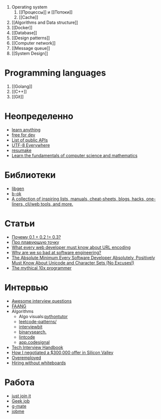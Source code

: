1. Operating system
	1. [[Процессы]] и [[Потоки]]
	2. [[Cache]]
2. [[Algorithms and Data structure]]
3. [[Docker]]
4. [[Database]]
5. [[Design patterns]]
6. [[Computer network]]
7. [[Message queue]]
8. [[System Design]]

# Programming languages
1. [[Golang]]
2. [[C++]]
3. [[Git]]

# Неопределенно
* [learn anything](https://learn-anything.xyz)
* [free for dev](https://github.com/ripienaar/free-for-dev/blob/master/README.md)
* [List of public APIs](https://github.com/n0shake/Public-APIs)
* [UTF-8 Everywhere](https://utf8everywhere.org)
* [resumake](https://resumake.io)
* [Learn the fundamentals of computer science and mathematics](https://pikuma.com)
# Библиотеки
* [libgen](https://libgen.is)
* [b-ok](https://b-ok.cc)
* [A collection of inspiring lists, manuals, cheat-sheets, blogs, hacks, one-liners, cli/web tools, and more.](https://github.com/trimstray/the-book-of-secret-knowledge)

# Статьи
* [Почему 0.1 + 0.2 != 0.3?](https://floating-point-gui.de/basic/)
* [Про плавующую точку](https://docs.oracle.com/cd/E19957-01/806-3568/ncg_goldberg.html)
* [What every web developer must know about URL encoding](https://www.talisman.org/~erlkonig/misc/lunatech%5Ewhat-every-webdev-must-know-about-url-encoding/)
* [Why are we so bad at software engineering?](https://www.bitlog.com/2020/02/12/why-are-we-so-bad-at-software-engineering/)
* [The Absolute Minimum Every Software Developer Absolutely, Positively Must Know About Unicode and Character Sets (No Excuses!)](https://www.joelonsoftware.com/2003/10/08/the-absolute-minimum-every-software-developer-absolutely-positively-must-know-about-unicode-and-character-sets-no-excuses/)
* [The mythical 10x programmer](http://antirez.com/news/112)
 

# Интервью
* [Awesome interview questions](https://github.com/MaximAbramchuck/awesome-interview-questions)
* [FAANG](https://docs.google.com/document/u/0/d/1RKzJA7UHj3UKMFxK4Bluy-gB7Sf2fk0mUlCPs76Z07k/mobilebasic#heading=h.793zqiwslebx)
* Algorithms
	* Algo visuals:[pythontutor](http://pythontutor.com/)
	* [leetcode-patterns/](https://seanprashad.com/leetcode-patterns/)
	* [interviewbit](https://www.interviewbit.com/practice/)
	* [binarysearch.](https://binarysearch.com/guide)
	* [lintcode](https://www.lintcode.com/problem/)
	* [app.codesignal](https://app.codesignal.com/)
* [Tech Interview Handbook](https://github.com/yangshun/tech-interview-handbook)
* [How I negotiated a $300,000 offer in Silicon Valley](https://bayareabelletrist.medium.com/how-i-negotiated-a-software-engineer-offer-in-silicon-valley-f11590f5c656)
* [Overemployed](https://overemployed.com/)
* [Hiring without whiteboards](https://github.com/poteto/hiring-without-whiteboards)

# Работа
* [just join it](https://justjoin.it)
* [Geek job](https://geekjob.ru/geeks?qs=с%2B%2B)
* [g-mate](https://your.gms.tech)
* [jobme](https://jobme.cc/?tags=c)